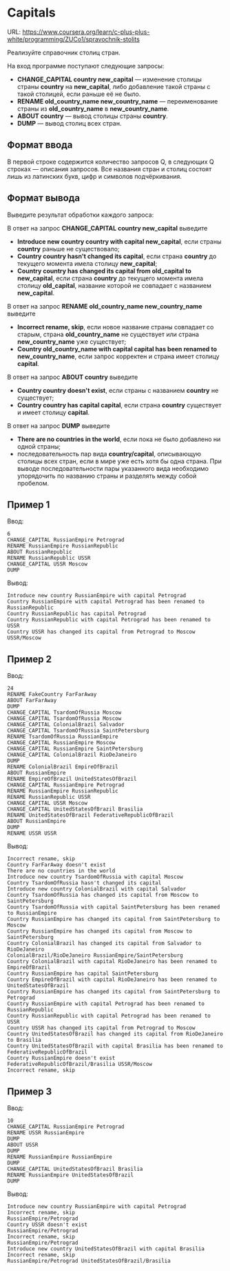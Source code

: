 # Capitals

URL: https://www.coursera.org/learn/c-plus-plus-white/programming/ZUCo1/spravochnik-stolits

Реализуйте справочник столиц стран.

На вход программе поступают следующие запросы:

- **CHANGE_CAPITAL country new_capital** — изменение столицы страны **country** на **new_capital**, либо добавление такой страны с такой столицей, если раньше её не было.
- **RENAME old_country_name new_country_name** — переименование страны из **old_country_name** в **new_country_name**.
- **ABOUT country** — вывод столицы страны **country**.
- **DUMP** — вывод столиц всех стран.

## Формат ввода

В первой строке содержится количество запросов Q, в следующих Q строках — описания запросов. Все названия стран и столиц состоят лишь из латинских букв, цифр и символов подчёркивания.

## Формат вывода

Выведите результат обработки каждого запроса:

В ответ на запрос **CHANGE_CAPITAL country new_capital** выведите

- **Introduce new country country with capital new_capital**, если страны **country** раньше не существовало;
- **Country country hasn't changed its capital**, если страна **country** до текущего момента имела столицу **new_capital**;
- **Country country has changed its capital from old_capital to new_capital**, если страна **country** до текущего момента имела столицу **old_capital**, название которой не совпадает с названием **new_capital**.

В ответ на запрос **RENAME old_country_name new_country_name** выведите

- **Incorrect rename, skip**, если новое название страны совпадает со старым, страна **old_country_name** не существует или страна **new_country_name** уже существует;
- **Country old_country_name with capital capital has been renamed to new_country_name**, если запрос корректен и страна имеет столицу **capital**.

В ответ на запрос **ABOUT country** выведите

- **Country country doesn't exist**, если страны с названием **country** не существует;
- **Country country has capital capital**, если страна **country** существует и имеет столицу **capital**.

В ответ на запрос **DUMP** выведите

- **There are no countries in the world**, если пока не было добавлено ни одной страны;
- последовательность пар вида **country/capital**, описывающую столицы всех стран, если в мире уже есть хотя бы одна страна. При выводе последовательности пары указанного вида необходимо упорядочить по названию страны и разделять между собой пробелом.

## Пример 1

Ввод:

```
6
CHANGE_CAPITAL RussianEmpire Petrograd
RENAME RussianEmpire RussianRepublic
ABOUT RussianRepublic
RENAME RussianRepublic USSR
CHANGE_CAPITAL USSR Moscow
DUMP
```

Вывод:

```
Introduce new country RussianEmpire with capital Petrograd
Country RussianEmpire with capital Petrograd has been renamed to  RussianRepublic
Country RussianRepublic has capital Petrograd
Country RussianRepublic with capital Petrograd has been renamed to USSR
Country USSR has changed its capital from Petrograd to Moscow
USSR/Moscow
```

## Пример 2

Ввод:

```
24
RENAME FakeCountry FarFarAway
ABOUT FarFarAway
DUMP
CHANGE_CAPITAL TsardomOfRussia Moscow
CHANGE_CAPITAL TsardomOfRussia Moscow
CHANGE_CAPITAL ColonialBrazil Salvador
CHANGE_CAPITAL TsardomOfRussia SaintPetersburg
RENAME TsardomOfRussia RussianEmpire
CHANGE_CAPITAL RussianEmpire Moscow
CHANGE_CAPITAL RussianEmpire SaintPetersburg
CHANGE_CAPITAL ColonialBrazil RioDeJaneiro
DUMP
RENAME ColonialBrazil EmpireOfBrazil
ABOUT RussianEmpire
RENAME EmpireOfBrazil UnitedStatesOfBrazil
CHANGE_CAPITAL RussianEmpire Petrograd
RENAME RussianEmpire RussianRepublic
RENAME RussianRepublic USSR
CHANGE_CAPITAL USSR Moscow
CHANGE_CAPITAL UnitedStatesOfBrazil Brasilia
RENAME UnitedStatesOfBrazil FederativeRepublicOfBrazil
ABOUT RussianEmpire
DUMP
RENAME USSR USSR
```

Вывод:

```
Incorrect rename, skip
Country FarFarAway doesn't exist
There are no countries in the world
Introduce new country TsardomOfRussia with capital Moscow
Country TsardomOfRussia hasn't changed its capital
Introduce new country ColonialBrazil with capital Salvador
Country TsardomOfRussia has changed its capital from Moscow to SaintPetersburg
Country TsardomOfRussia with capital SaintPetersburg has been renamed to RussianEmpire
Country RussianEmpire has changed its capital from SaintPetersburg to Moscow
Country RussianEmpire has changed its capital from Moscow to SaintPetersburg
Country ColonialBrazil has changed its capital from Salvador to RioDeJaneiro
ColonialBrazil/RioDeJaneiro RussianEmpire/SaintPetersburg
Country ColonialBrazil with capital RioDeJaneiro has been renamed to EmpireOfBrazil
Country RussianEmpire has capital SaintPetersburg
Country EmpireOfBrazil with capital RioDeJaneiro has been renamed to UnitedStatesOfBrazil
Country RussianEmpire has changed its capital from SaintPetersburg to Petrograd
Country RussianEmpire with capital Petrograd has been renamed to RussianRepublic
Country RussianRepublic with capital Petrograd has been renamed to USSR
Country USSR has changed its capital from Petrograd to Moscow
Country UnitedStatesOfBrazil has changed its capital from RioDeJaneiro to Brasilia
Country UnitedStatesOfBrazil with capital Brasilia has been renamed to FederativeRepublicOfBrazil
Country RussianEmpire doesn't exist
FederativeRepublicOfBrazil/Brasilia USSR/Moscow
Incorrect rename, skip
```

## Пример 3

Ввод:

```
10
CHANGE_CAPITAL RussianEmpire Petrograd
RENAME USSR RussianEmpire
DUMP
ABOUT USSR
DUMP
RENAME RussianEmpire RussianEmpire
DUMP
CHANGE_CAPITAL UnitedStatesOfBrazil Brasilia
RENAME RussianEmpire UnitedStatesOfBrazil
DUMP
```

Вывод:

```
Introduce new country RussianEmpire with capital Petrograd
Incorrect rename, skip
RussianEmpire/Petrograd
Country USSR doesn't exist
RussianEmpire/Petrograd
Incorrect rename, skip
RussianEmpire/Petrograd
Introduce new country UnitedStatesOfBrazil with capital Brasilia
Incorrect rename, skip
RussianEmpire/Petrograd UnitedStatesOfBrazil/Brasilia
```

